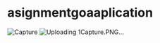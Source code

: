 # asignmentgoaaplication
![Capture](https://github.com/RAM28EC/asignmentgoaaplication/assets/88874177/c309b655-eefb-45c2-bc4f-3f183e8f1b40)
![Uploading 1Capture.PNG…]()

